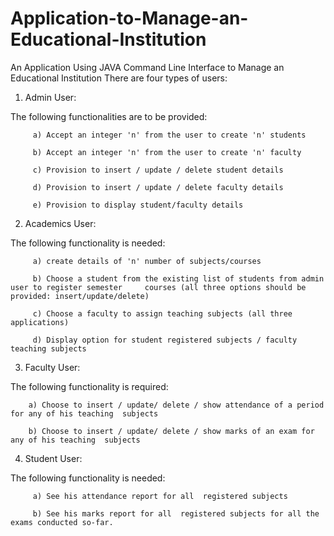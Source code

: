 # Application-to-Manage-an-Educational-Institution
An Application Using JAVA Command Line Interface to Manage an Educational Institution
There are four types of users:

1. Admin User:

The following functionalities are to be provided:

         a) Accept an integer 'n' from the user to create 'n' students

         b) Accept an integer 'n' from the user to create 'n' faculty

         c) Provision to insert / update / delete student details

         d) Provision to insert / update / delete faculty details

         e) Provision to display student/faculty details

2. Academics User:

The following functionality is needed:

         a) create details of 'n' number of subjects/courses

         b) Choose a student from the existing list of students from admin user to register semester     courses (all three options should be provided: insert/update/delete)

         c) Choose a faculty to assign teaching subjects (all three applications)

         d) Display option for student registered subjects / faculty teaching subjects

3. Faculty User:

The following functionality is required:

        a) Choose to insert / update/ delete / show attendance of a period for any of his teaching  subjects

        b) Choose to insert / update/ delete / show marks of an exam for any of his teaching  subjects

4. Student User:

The following functionality is needed:

         a) See his attendance report for all  registered subjects

         b) See his marks report for all  registered subjects for all the exams conducted so-far.
